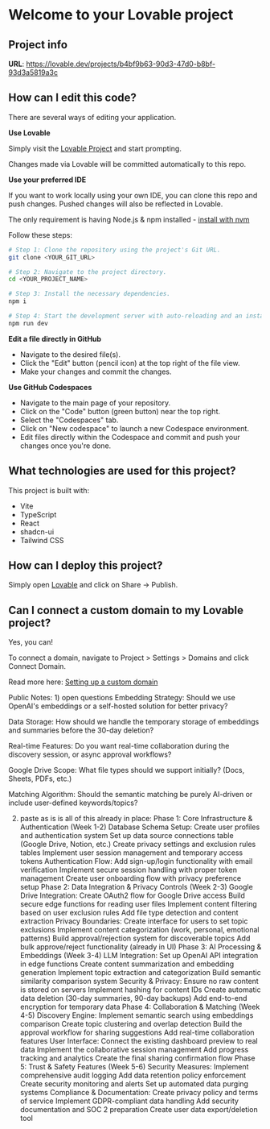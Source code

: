 # Welcome to your Lovable project

## Project info

**URL**: https://lovable.dev/projects/b4bf9b63-90d3-47d0-b8bf-93d3a5819a3c

## How can I edit this code?

There are several ways of editing your application.

**Use Lovable**

Simply visit the [Lovable Project](https://lovable.dev/projects/b4bf9b63-90d3-47d0-b8bf-93d3a5819a3c) and start prompting.

Changes made via Lovable will be committed automatically to this repo.

**Use your preferred IDE**

If you want to work locally using your own IDE, you can clone this repo and push changes. Pushed changes will also be reflected in Lovable.

The only requirement is having Node.js & npm installed - [install with nvm](https://github.com/nvm-sh/nvm#installing-and-updating)

Follow these steps:

```sh
# Step 1: Clone the repository using the project's Git URL.
git clone <YOUR_GIT_URL>

# Step 2: Navigate to the project directory.
cd <YOUR_PROJECT_NAME>

# Step 3: Install the necessary dependencies.
npm i

# Step 4: Start the development server with auto-reloading and an instant preview.
npm run dev
```

**Edit a file directly in GitHub**

- Navigate to the desired file(s).
- Click the "Edit" button (pencil icon) at the top right of the file view.
- Make your changes and commit the changes.

**Use GitHub Codespaces**

- Navigate to the main page of your repository.
- Click on the "Code" button (green button) near the top right.
- Select the "Codespaces" tab.
- Click on "New codespace" to launch a new Codespace environment.
- Edit files directly within the Codespace and commit and push your changes once you're done.

## What technologies are used for this project?

This project is built with:

- Vite
- TypeScript
- React
- shadcn-ui
- Tailwind CSS

## How can I deploy this project?

Simply open [Lovable](https://lovable.dev/projects/b4bf9b63-90d3-47d0-b8bf-93d3a5819a3c) and click on Share -> Publish.

## Can I connect a custom domain to my Lovable project?

Yes, you can!

To connect a domain, navigate to Project > Settings > Domains and click Connect Domain.

Read more here: [Setting up a custom domain](https://docs.lovable.dev/tips-tricks/custom-domain#step-by-step-guide)


Public Notes:
1)
open questions
Embedding Strategy: Should we use OpenAI's embeddings or a self-hosted solution for better privacy?

Data Storage: How should we handle the temporary storage of embeddings and summaries before the 30-day deletion?

Real-time Features: Do you want real-time collaboration during the discovery session, or async approval workflows?

Google Drive Scope: What file types should we support initially? (Docs, Sheets, PDFs, etc.)

Matching Algorithm: Should the semantic matching be purely AI-driven or include user-defined keywords/topics?

2) paste as is
is all of this already in place: Phase 1: Core Infrastructure & Authentication (Week 1-2) Database Schema Setup: Create user profiles and authentication system Set up data source connections table (Google Drive, Notion, etc.) Create privacy settings and exclusion rules tables Implement user session management and temporary access tokens Authentication Flow: Add sign-up/login functionality with email verification Implement secure session handling with proper token management Create user onboarding flow with privacy preference setup Phase 2: Data Integration & Privacy Controls (Week 2-3) Google Drive Integration: Create OAuth2 flow for Google Drive access Build secure edge functions for reading user files Implement content filtering based on user exclusion rules Add file type detection and content extraction Privacy Boundaries: Create interface for users to set topic exclusions Implement content categorization (work, personal, emotional patterns) Build approval/rejection system for discoverable topics Add bulk approve/reject functionality (already in UI) Phase 3: AI Processing & Embeddings (Week 3-4) LLM Integration: Set up OpenAI API integration in edge functions Create content summarization and embedding generation Implement topic extraction and categorization Build semantic similarity comparison system Security & Privacy: Ensure no raw content is stored on servers Implement hashing for content IDs Create automatic data deletion (30-day summaries, 90-day backups) Add end-to-end encryption for temporary data Phase 4: Collaboration & Matching (Week 4-5) Discovery Engine: Implement semantic search using embeddings comparison Create topic clustering and overlap detection Build the approval workflow for sharing suggestions Add real-time collaboration features User Interface: Connect the existing dashboard preview to real data Implement the collaborative session management Add progress tracking and analytics Create the final sharing confirmation flow Phase 5: Trust & Safety Features (Week 5-6) Security Measures: Implement comprehensive audit logging Add data retention policy enforcement Create security monitoring and alerts Set up automated data purging systems Compliance & Documentation: Create privacy policy and terms of service Implement GDPR-compliant data handling Add security documentation and SOC 2 preparation Create user data export/deletion tool


